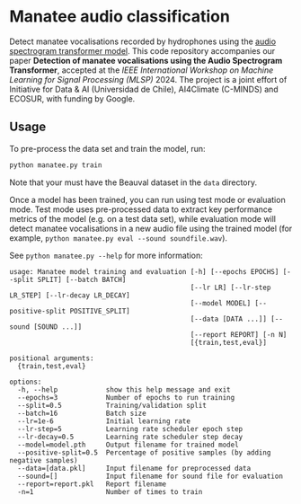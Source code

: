 # Manatee audio classification
Detect manatee vocalisations recorded by hydrophones using the [audio spectrogram transformer model](https://github.com/YuanGongND/ast). This code repository accompanies our paper **Detection of manatee vocalisations using the Audio Spectrogram Transformer**, accepted at the *IEEE International Workshop on Machine Learning for Signal Processing (MLSP)* 2024. The project is a joint effort of Initiative for Data & AI (Universidad de Chile), AI4Climate (C-MINDS) and ECOSUR, with funding by Google.

## Usage
To pre-process the data set and train the model, run:
```bash
python manatee.py train
```

Note that your must have the Beauval dataset in the `data` directory.

Once a model has been trained, you can run using test mode or evaluation mode. Test mode uses pre-processed data to extract key performance metrics of the model (e.g. on a test data set), while evaluation mode will detect manatee vocalisations in a new audio file using the trained model (for example, `python manatee.py eval --sound soundfile.wav`).

See `python manatee.py --help` for more information:

```
usage: Manatee model training and evaluation [-h] [--epochs EPOCHS] [--split SPLIT] [--batch BATCH]
                                             [--lr LR] [--lr-step LR_STEP] [--lr-decay LR_DECAY]
                                             [--model MODEL] [--positive-split POSITIVE_SPLIT]
                                             [--data [DATA ...]] [--sound [SOUND ...]]
                                             [--report REPORT] [-n N]
                                             [{train,test,eval}]

positional arguments:
  {train,test,eval}

options:
  -h, --help            show this help message and exit
  --epochs=3            Number of epochs to run training
  --split=0.5           Training/validation split
  --batch=16            Batch size
  --lr=1e-6             Initial learning rate
  --lr-step=5           Learning rate scheduler epoch step
  --lr-decay=0.5        Learning rate scheduler step decay
  --model=model.pth     Output filename for trained model
  --positive-split=0.5  Percentage of positive samples (by adding negative samples)
  --data=[data.pkl]     Input filename for preprocessed data
  --sound=[]            Input filename for sound file for evaluation
  --report=report.pkl   Report filename
  -n=1                  Number of times to train
```
